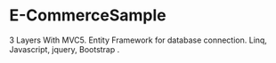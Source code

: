 # E-CommerceSample
3 Layers With MVC5. Entity Framework for database connection. Linq, Javascript, jquery, Bootstrap .

